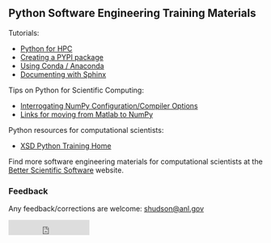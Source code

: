 ## Python Software Engineering Training Materials


Tutorials:
 - [Python for HPC](tutorials/python.whatis.md)
 - [Creating a PYPI package](tutorials/python.pypi-packaging.md)
 - [Using Conda / Anaconda](tutorials/python.conda.md)
 - [Documenting with Sphinx](tutorials/python.doc-sphinx.md)

Tips on Python for Scientific Computing:
 - [Interrogating NumPy Configuration/Compiler Options](tutorials/interrogating_numpy.md)
 - [Links for moving from Matlab to NumPy](tutorials/matlab-numpy-conversion.md)

Python resources for computational scientists:
 - [XSD Python Training Home](https://confluence.aps.anl.gov/display/XSDPT/XSD+Python+Training+Home)


Find more software engineering materials for computational scientists at the [Better Scientific Software](https://bssw.io/) website.

### Feedback

Any feedback/corrections are welcome: shudson@anl.gov

<iframe src="https://ghbtns.com/github-btn.html?user=shuds13&repo=python-tutorials&type=star&count=false&size=large" frameborder="0" scrolling="0" width="160px" height="30px"></iframe>
